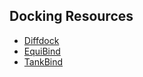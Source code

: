 ## Docking Resources
* [Diffdock](https://github.com/gcorso/DiffDock)
* [EquiBind](https://github.com/HannesStark/EquiBind)
* [TankBind](https://github.com/luwei0917/TankBind)
